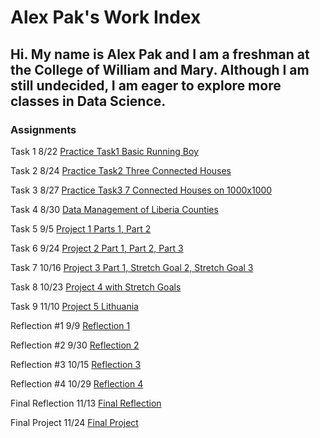 
# Alex Pak's Work Index
## Hi. My name is Alex Pak and I am a freshman at the College of William and Mary. Although I am still undecided, I am eager to explore more classes in Data Science.
### Assignments

Task 1 8/22
[Practice Task1 Basic Running Boy](Practice_Task1.md)

Task 2 8/24
[Practice Task2 Three Connected Houses](Practice_Task2.md)

Task 3 8/27
[Practice Task3 7 Connected Houses on 1000x1000](Practice_Task3.md)

Task 4 8/30
[Data Management of Liberia Counties](DataManagement1.md)

Task 5 9/5
[Project 1 Parts 1, Part 2](Project1.md)

Task 6 9/24
[Project 2 Part 1, Part 2, Part 3](Project2.md)

Task 7 10/16
[Project 3 Part 1, Stretch Goal 2, Stretch Goal 3](Project3.md)

Task 8 10/23
[Project 4 with Stretch Goals](Project4.md)

Task 9 11/10
[Project 5 Lithuania](Project5.md)

Reflection #1 9/9
[Reflection 1](Reflection1.md)

Reflection #2 9/30
[Reflection 2](Reflection2.md)

Reflection #3 10/15
[Reflection 3](Reflection3.md)

Reflection #4 10/29
[Reflection 4](Reflection4.md)

Final Reflection 11/13
[Final Reflection](FinalReflection.md)

Final Project 11/24
[Final Project](Final.md)
